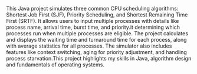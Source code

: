 This Java project simulates three common CPU scheduling algorithms: Shortest Job First (SJF), Priority Scheduling, and Shortest Remaining Time First (SRTF). It allows users to input multiple processes with details like process name, arrival time, burst time, and priority.it determining which processes run when multiple processes are eligible. The project calculates and displays the waiting time and turnaround time for each process, along with average statistics for all processes. The simulator also includes features like context switching, aging for priority adjustment, and handling process starvation.This project highlights my skills in Java, algorithm design and fundamentals of operating systems.
